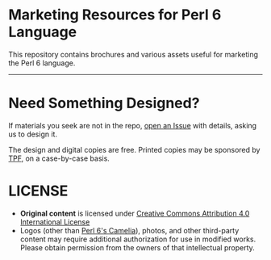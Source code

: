 # Marketing Resources for Perl 6 Language

This repository contains brochures and various assets useful for marketing
the Perl 6 language.

--------

# Need Something Designed?

If materials you seek are not in the repo, [open an Issue](https://github.com/perl6/marketing/issues)
with details, asking us to design it.

The design and digital copies are free. Printed copies may be sponsored by
[TPF](http://www.perlfoundation.org/), on a case-by-case basis.


# LICENSE

* **Original content** is licensed under [Creative Commons Attribution 4.0 International License](https://creativecommons.org/licenses/by/4.0/)
* Logos (other than [Perl 6's Camelia](https://raw.githubusercontent.com/perl6/mu/master/misc/camelia.txt)),
    photos, and other third-party content may require additional authorization for use in modified works.
    Please obtain permission from the owners of that intellectual property.
